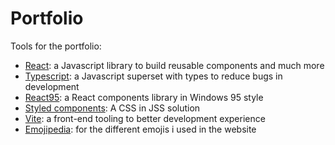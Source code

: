 # Portfolio

Tools for the portfolio:

- [React](https://react.dev): a Javascript library to build reusable components and much more
- [Typescript](https://typescriptlang.org): a Javascript superset with types to reduce bugs in development
- [React95](https://react95.io/): a React components library in Windows 95 style
- [Styled components](https://styled-components.com/): A CSS in JSS solution
- [Vite](https://vitejs.dev/): a front-end tooling to better development experience
- [Emojipedia](https://emojipedia.org/): for the different emojis i used in the website
